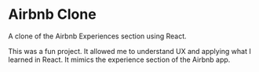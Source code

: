 # Airbnb Clone

A clone of the Airbnb Experiences section using React.

This was a fun project. It allowed me to understand UX and applying what I learned in React. It mimics the experience section of the Airbnb app.
